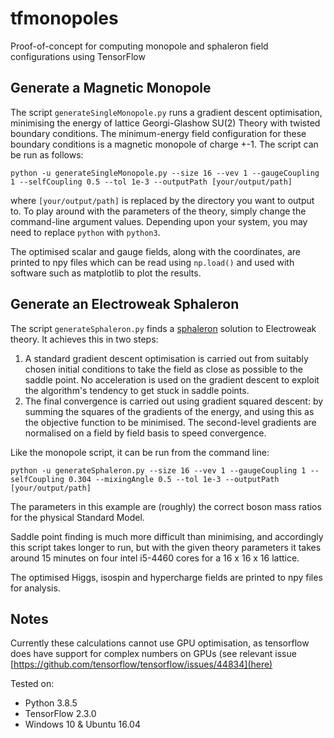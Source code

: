 # tfmonopoles
Proof-of-concept for computing monopole and sphaleron field configurations using TensorFlow

## Generate a Magnetic Monopole
The script ```generateSingleMonopole.py``` runs a gradient descent optimisation, minimising the energy of lattice Georgi-Glashow SU(2) Theory with twisted boundary conditions. The minimum-energy field configuration for these boundary conditions is a magnetic monopole of charge +-1. The script can be run as follows:

```python -u generateSingleMonopole.py --size 16 --vev 1 --gaugeCoupling 1 --selfCoupling 0.5 --tol 1e-3 --outputPath [your/output/path]```

where ```[your/output/path]``` is replaced by the directory you want to output to. To play around with the parameters of the theory, simply change the command-line argument values. Depending upon your system, you may need to replace ```python``` with ```python3```.

The optimised scalar and gauge fields, along with the coordinates, are printed to npy files which can be read using ```np.load()``` and used with software such as matplotlib to plot the results.

## Generate an Electroweak Sphaleron
The script ```generateSphaleron.py``` finds a [sphaleron](https://en.wikipedia.org/wiki/Sphaleron) solution to Electroweak theory. It achieves this in two steps:

1. A standard gradient descent optimisation is carried out from suitably chosen initial conditions to take the field as close as possible to the saddle point. No acceleration is used on the gradient descent to exploit the algorithm's tendency to get stuck in saddle points.
2. The final convergence is carried out using gradient squared descent: by summing the squares of the gradients of the energy, and using this as the objective function to be minimised. The second-level gradients are normalised on a field by field basis to speed convergence.

Like the monopole script, it can be run from the command line:

```python -u generateSphaleron.py --size 16 --vev 1 --gaugeCoupling 1 --selfCoupling 0.304 --mixingAngle 0.5 --tol 1e-3 --outputPath [your/output/path]```

The parameters in this example are (roughly) the correct boson mass ratios for the physical Standard Model.

Saddle point finding is much more difficult than minimising, and accordingly this script takes longer to run, but with the given theory parameters it takes around 15 minutes on four intel i5-4460 cores for a 16 x 16 x 16 lattice.

The optimised Higgs, isospin and hypercharge fields are printed to npy files for analysis.

## Notes
Currently these calculations cannot use GPU optimisation, as tensorflow does have support for complex numbers on GPUs (see relevant issue [https://github.com/tensorflow/tensorflow/issues/44834](here)

Tested on:
- Python 3.8.5
- TensorFlow 2.3.0
- Windows 10 & Ubuntu 16.04
